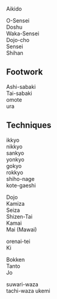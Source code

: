 Aikido

O-Sensei  
Doshu  
Waka-Sensei  
Dojo-cho  
Sensei  
Shihan

## Footwork

Ashi-sabaki  
Tai-sabaki  
omote  
ura

## Techniques

ikkyo  
nikkyo  
sankyo  
yonkyo  
gokyo  
rokkyo  
shiho-nage  
kote-gaeshi

Dojo  
Kamiza  
Seiza  
Shizen-Tai  
Kamai  
Mai (Mawai)

orenai-tei  
Ki

Bokken  
Tanto  
Jo

suwari-waza  
tachi-waza
ukemi
